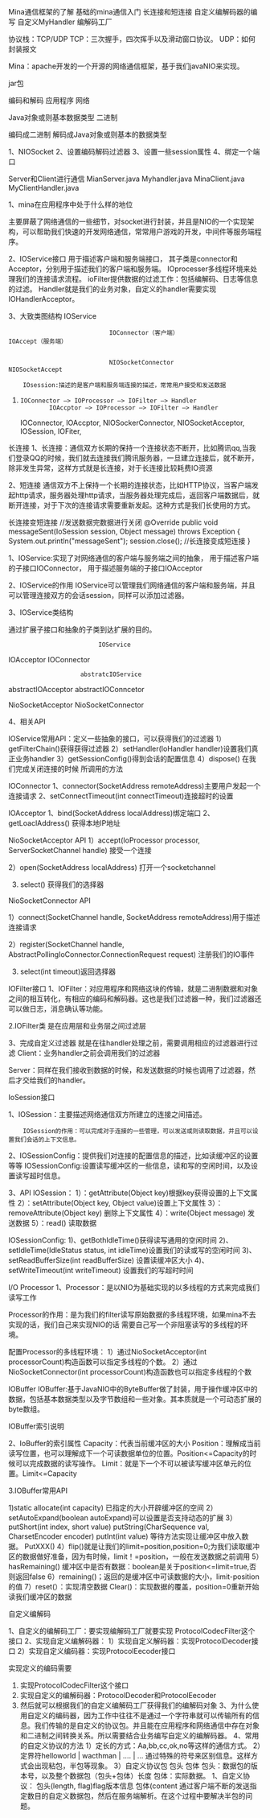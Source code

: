 Mina通信框架的了解
基础的mina通信入门
长连接和短连接
自定义编解码器的编写
自定义MyHandler
编解码工厂



协议栈：TCP/UDP
TCP：三次握手，四次挥手以及滑动窗口协议。
UDP：如何封装报文

Mina：apache开发的一个开源的网络通信框架，基于我们javaNIO来实现。

jar包

编码和解码
应用程序                                                网络

Java对象或则基本数据类型                二进制

编码成二进制                                            解码成Java对象或则基本的数据类型


1、NIOSocket
2、设置编码解码过滤器
3、设置一些session属性
4、绑定一个端口


Server和Client进行通信
MianServer.java  Myhandler.java MinaClient.java MyClientHandler.java


1、mina在应用程序中处于什么样的地位
    
主要屏蔽了网络通信的一些细节，对socket进行封装，并且是NIO的一个实现架构，可以帮助我们快速的开发网络通信，常常用户游戏的开发，中间件等服务端程序。

2、IOService接口
用于描述客户端和服务端接口，
其子类是connector和Acceptor，分别用于描述我们的客户端和服务端。
IOprocesser多线程环境来处理我们的连接请求流程。
ioFilter提供数据的过滤工作：包括编解码、日志等信息的过滤。
Handler就是我们的业务对象，自定义的handler需要实现IOHandlerAcceptor。


3、大致类图结构
                                                                        IOService
                            
                                IOConnector（客户端）                         IOAccept（服务端）
                

                                NIOSocketConnector                               NIOSocketAccept

        IOsession:描述的是客户端和服务端连接的描述，常常用户接受和发送数据



1.     IOConnector —> IOProcessor —> IOFilter —> Handler
               IOAccptor —> IOProcessor —> IOFilter —> Handler

    IOConnector, IOAccptor, NIOSockerConnector, NIOSocketAcceptor, IOSession, IOFiter,





长连接
1、长连接：通信双方长期的保持一个连接状态不断开，比如腾讯qq,当我们登录QQ的时候，我们就去连接我们腾讯服务器，一旦建立连接后，就不断开，除非发生异常，这样方式就是长连接，对于长连接比较耗费IO资源


2、短连接
通信双方不上保持一个长期的连接状态，比如HTTP协议，当客户端发起http请求，服务器处理http请求，当服务器处理完成后，返回客户端数据后，就断开连接，对于下次的连接请求需要重新发起。这种方式是我们长使用的方式。

长连接变短连接
//发送数据完数据进行关闭
     @Override
     public void messageSent(IoSession session, Object message) throws Exception {
         System.out.println("messageSent");
         session.close();    //长连接变成短连接
     }



1、IOService:实现了对网络通信的客户端与服务端之间的抽象，
用于描述客户端的子接口IOConnector，
用于描述服务端的子接口IOAcceptor

2、IOService的作用
IOService可以管理我们网络通信的客户端和服务端，并且可以管理连接双方的会话session，同样可以添加过滤器。


3、IOService类结构

通过扩展子接口和抽象的子类到达扩展的目的。
        
                             IOService                                     


IOAcceptor                                   IOConnector                    

                        abstratcIOService


abstractIOAcceptor                       abstractIOConncetor 


NioSocketAcceptor                        NioSocketConnector


4、相关API


IOService常用API：定义一些抽象的接口，可以获得我们的过滤器
1）getFilterChain()获得获得过滤器
2）setHandler(IoHandler handler)设置我们真正业务handler
3）getSessionConfig()得到会话的配置信息
4）dispose() 在我们完成关闭连接的时候 所调用的方法


IOConnector
1、connector(SocketAddress remoteAddress)主要用户发起一个连接请求
2、setConnectTimeout(int connectTimeout)连接超时的设置


IOAcceptor
1、bind(SocketAddress localAddress)绑定端口
2、getLoaclAddress() 获得本地IP地址


NioSocketAcceptor  API
1）accept(IoProcessor<NioSession> processor, ServerSocketChannel handle) 接受一个连接

2）open(SocketAddress localAddress) 打开一个socketchannel


3)  select() 获得我们的选择器

                    
 NioSocketConnector API

1）connect(SocketChannel handle, SocketAddress remoteAddress)用于描述连接请求

2）register(SocketChannel handle, AbstractPollingIoConnector.ConnectionRequest request) 注册我们的IO事件

3)  select(int timeout)返回选择器



IOFilter接口
1、IOFilter：对应用程序和网络这块的传输，就是二进制数据和对象之间的相互转化，有相应的编码和解码器。这也是我们过滤器一种，我们过滤器还可以做日志，消息确认等功能。


2.IOFilter类
是在应用层和业务层之间过滤层

3、完成自定义过滤器
就是在往handler处理之前，需要调用相应的过滤器进行过滤
Client：业务handler之前会调用我们的过滤器

Server：同样在我们接收到数据的时候，和发送数据的时候也调用了过滤器，然后才交给我们的handler。





IoSession接口

1、IOSession：主要描述网络通信双方所建立的连接之间描述。

        IOSession的作用：可以完成对于连接的一些管理，可以发送或则读取数据，并且可以设置我们会话的上下文信息。

2、IOSessionConfig：提供我们对连接的配置信息的描述，比如读缓冲区的设置等等
IOSessionConfig:设置读写缓冲区的一些信息，读和写的空闲时间，以及设置读写超时信息。

3、API
IOSession：
1）：getAttribute(Object key)根据key获得设置的上下文属性
2）：setAttribute(Object key, Object value)设置上下文属性
3）：removeAttribute(Object key)    删除上下文属性
4）：write(Object message)    发送数据
5）：read()    读取数据



IOSessionConfig:
1)、getBothIdleTime()获得读写通用的空闲时间
2)、setIdleTime(IdleStatus status, int idleTime)设置我们的读或写的空闲时间
3)、setReadBufferSize(int readBufferSize)    设置读缓冲区大小
4)、setWriteTimeout(int writeTimeout)    设置我们的写超时时间


I/O Processor
1、Processor：是以NIO为基础实现的以多线程的方式来完成我们读写工作

Processor的作用：是为我们的filter读写原始数据的多线程环境，如果mina不去实现的话，我们自己来实现NIO的话 需要自己写一个非阻塞读写的多线程的环境。

配置Processor的多线程环境：
1）通过NioSocketAcceptor(int processorCount)构造函数可以指定多线程的个数。
2）通过NioSocketConnector(int processorCount)构造函数也可以指定多线程的个数



IOBuffer
IOBuffer:基于JavaNIO中的ByteBuffer做了封装，用于操作缓冲区中的数据，包括基本数据类型以及字节数组和一些对象。其本质就是一个可动态扩展的byte数组。

IOBuffer索引说明




2、IoBuffer的索引属性
Capacity：代表当前缓冲区的大小
Position：理解成当前读写位置，也可以理解成下一个可读数据单位的位置。Position<=Capacity的时候可以完成数据的读写操作。
Limit：就是下一个不可以被读写缓冲区单元的位置。Limit<=Capacity


3.IOBuffer常用API

1)static allocate(int capacity) 已指定的大小开辟缓冲区的空间
2）setAutoExpand(boolean autoExpand)可以设置是否支持动态的扩展
3）putShort(int index, short value) 
     putString(CharSequence val, CharsetEncoder encoder)
     putInt(int value)
等待方法实现让缓冲区中放入数据。 PutXXX()
4）flip()就是让我们的limit=position,position=0;为我们读取缓冲区的数据做好准备，因为有时候，limit！=position，一般在发送数据之前调用
5）hasRemaining() 缓冲区中是否有数据：boolean是关于position<=limit=true,否则返回false
6）remaining()；返回的是缓冲区中可读数据的大小，limit-position的值
7）reset(）：实现清空数据
Clear()：实现数据的覆盖，position=0重新开始读我们缓冲区的数据





自定义编解码
   
1、自定义的编解码工厂：要实现编解码工厂就要实现 ProtocolCodecFilter这个接口
2、实现自定义编解码器：
    1）实现自定义解码器：实现ProtocolDecoder接口
    2）实现自定义编码器：实现ProtocolEecoder接口

实现定义的编码需要
1. 实现ProtocolCodecFilter这个接口
2. 实现自定义的编解码器：ProtocolDecoder和ProtocolEecoder
3. 然后就可以根据我们的自定义编解码工厂获得我们的编解码对象
3、为什么使用自定义的编码器，因为工作中往往不是通过一个字符串就可以传输所有的信息。我们传输的是自定义的协议包。并且能在应用程序和网络通信中存在对象和二进制之间转换关系。所以需要结合业务编写自定义的编解码器。
4、常用的自定义协议的方法
1）定长的方式：Aa,bb,cc,ok,no等这样的通信方式。
2）定界符helloworld | wacthman | …. | … 通过特殊的符号来区别信息。这样方式会出现粘包，半包等现象。
3）自定义协议包
    包头
    包体
        包头：数据包的版本号，以及整个数据包（包头+包体）长度
        包体：实际数据。
1、自定义协议：  包头(length, flag)flag版本信息
                        包体(content
通过客户端不断的发送指定数目的自定义数据包，然后在服务端解析。在这个过程中要解决半包的问题。










